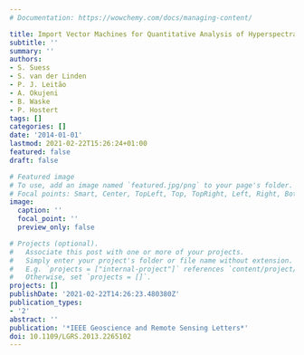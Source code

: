 ```yaml
---
# Documentation: https://wowchemy.com/docs/managing-content/

title: Import Vector Machines for Quantitative Analysis of Hyperspectral Data
subtitle: ''
summary: ''
authors:
- S. Suess
- S. van der Linden
- P. J. Leitão
- A. Okujeni
- B. Waske
- P. Hostert
tags: []
categories: []
date: '2014-01-01'
lastmod: 2021-02-22T15:26:24+01:00
featured: false
draft: false

# Featured image
# To use, add an image named `featured.jpg/png` to your page's folder.
# Focal points: Smart, Center, TopLeft, Top, TopRight, Left, Right, BottomLeft, Bottom, BottomRight.
image:
  caption: ''
  focal_point: ''
  preview_only: false

# Projects (optional).
#   Associate this post with one or more of your projects.
#   Simply enter your project's folder or file name without extension.
#   E.g. `projects = ["internal-project"]` references `content/project/deep-learning/index.md`.
#   Otherwise, set `projects = []`.
projects: []
publishDate: '2021-02-22T14:26:23.480380Z'
publication_types:
- '2'
abstract: ''
publication: '*IEEE Geoscience and Remote Sensing Letters*'
doi: 10.1109/LGRS.2013.2265102
---
```

